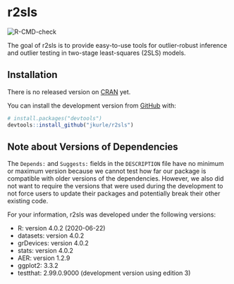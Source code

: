 
<!-- README.md is generated from README.Rmd. Please edit that file -->

# r2sls

<!-- badges: start -->

![R-CMD-check](https://github.com/jkurle/r2sls/workflows/R-CMD-check/badge.svg?branch=master)
<!-- badges: end -->

The goal of r2sls is to provide easy-to-use tools for outlier-robust
inference and outlier testing in two-stage least-squares (2SLS) models.

## Installation

There is no released version on [CRAN](https://CRAN.R-project.org) yet.

You can install the development version from
[GitHub](https://github.com/) with:

``` r
# install.packages("devtools")
devtools::install_github("jkurle/r2sls")
```

## Note about Versions of Dependencies

The `Depends:` and `Suggests:` fields in the `DESCRIPTION` file have no
minimum or maximum version because we cannot test how far our package is
compatible with older versions of the dependencies. However, we also did
not want to require the versions that were used during the development
to not force users to update their packages and potentially break their
other existing code.

For your information, r2sls was developed under the following versions:

  - R: version 4.0.2 (2020-06-22)
  - datasets: version 4.0.2
  - grDevices: version 4.0.2
  - stats: version 4.0.2
  - AER: version 1.2.9
  - ggplot2: 3.3.2
  - testthat: 2.99.0.9000 (development version using edition 3)
